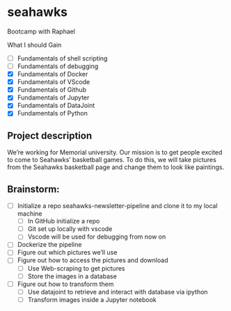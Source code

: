 # seahawks
Bootcamp with Raphael

What I should Gain
- [ ] Fundamentals of shell scripting 
- [ ] Fundamentals of debugging 
- [x] Fundamentals of Docker
- [x] Fundamentals of VScode 
- [x] Fundamentals of Github 
- [x] Fundamentals of Jupyter 
- [x] Fundamentals of DataJoint
- [x] Fundamentals of Python

## Project description

We’re working for Memorial university. Our mission is to get people excited to come to Seahawks’ basketball games. To do this, we will take pictures from the Seahawks basketball page and change them to look like paintings. 


## Brainstorm:
- [ ] Initialize a repo seahawks-newsletter-pipeline and clone it to my local machine 
    - [ ] In GitHub initialize a repo
    - [ ] Git set up locally with vscode 
    - [ ] Vscode will be used for debugging from now on 
- [ ] Dockerize the pipeline 
- [ ] Figure out which pictures we’ll use 
- [ ] Figure out how to access the pictures and download 
    - [ ] Use Web-scraping to get pictures
    - [ ] Store the images in a database 
- [ ] Figure out how to transform them
    - [ ] Use datajoint to retrieve and interact with database via ipython 
    - [ ] Transform images inside a Jupyter notebook 
